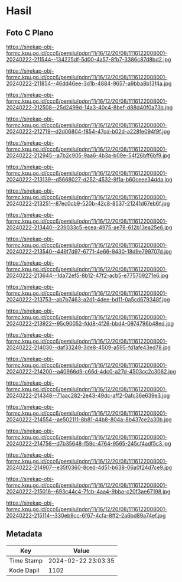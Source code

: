 # Hasil

## Foto C Plano

https://sirekap-obj-formc.kpu.go.id/ccc6/pemilu/pdpr/11/16/12/20/08/1116122008001-20240222-211544--134225df-5d00-4a57-8fb7-3386c87d8bd2.jpg

https://sirekap-obj-formc.kpu.go.id/ccc6/pemilu/pdpr/11/16/12/20/08/1116122008001-20240222-211854--46dd46ee-3d1b-4884-9657-a9bba8b13f4a.jpg

https://sirekap-obj-formc.kpu.go.id/ccc6/pemilu/pdpr/11/16/12/20/08/1116122008001-20240222-212508--25d2499d-14a3-40c4-8bef-d88d40f0a73b.jpg

https://sirekap-obj-formc.kpu.go.id/ccc6/pemilu/pdpr/11/16/12/20/08/1116122008001-20240222-212719--d2d06804-f854-47cd-b02d-a228fe094f9f.jpg

https://sirekap-obj-formc.kpu.go.id/ccc6/pemilu/pdpr/11/16/12/20/08/1116122008001-20240222-212945--a7b2c905-9aa6-4b3a-b09e-54f26bff6bf9.jpg

https://sirekap-obj-formc.kpu.go.id/ccc6/pemilu/pdpr/11/16/12/20/08/1116122008001-20240222-213139--d5668027-d252-4532-9f1a-b60ceee34dda.jpg

https://sirekap-obj-formc.kpu.go.id/ccc6/pemilu/pdpr/11/16/12/20/08/1116122008001-20240222-213251--87ec0cb9-520b-42c8-8537-21241d67eb6f.jpg

https://sirekap-obj-formc.kpu.go.id/ccc6/pemilu/pdpr/11/16/12/20/08/1116122008001-20240222-213440--239033c5-ecea-4975-ae78-612b13ea25e6.jpg

https://sirekap-obj-formc.kpu.go.id/ccc6/pemilu/pdpr/11/16/12/20/08/1116122008001-20240222-213540--449f7d97-6771-4e66-9430-18d9e799707d.jpg

https://sirekap-obj-formc.kpu.go.id/ccc6/pemilu/pdpr/11/16/12/20/08/1116122008001-20240222-213644--1da72ef5-8b12-47f2-acb5-e775709271e6.jpg

https://sirekap-obj-formc.kpu.go.id/ccc6/pemilu/pdpr/11/16/12/20/08/1116122008001-20240222-213753--ab7b7463-a2d1-4dee-bd11-0a5cd679348f.jpg

https://sirekap-obj-formc.kpu.go.id/ccc6/pemilu/pdpr/11/16/12/20/08/1116122008001-20240222-213922--95c90052-fdd8-4f26-bbd4-0974796b48ed.jpg

https://sirekap-obj-formc.kpu.go.id/ccc6/pemilu/pdpr/11/16/12/20/08/1116122008001-20240222-214030--daf33249-3de8-4509-a595-fd1afe43ed78.jpg

https://sirekap-obj-formc.kpu.go.id/ccc6/pemilu/pdpr/11/16/12/20/08/1116122008001-20240222-214200--a40966d9-c66d-4dc0-a27d-4503cc2c3062.jpg

https://sirekap-obj-formc.kpu.go.id/ccc6/pemilu/pdpr/11/16/12/20/08/1116122008001-20240222-214348--71aac282-2e43-49dc-aff2-0afc36e639e3.jpg

https://sirekap-obj-formc.kpu.go.id/ccc6/pemilu/pdpr/11/16/12/20/08/1116122008001-20240222-214554--ae502111-8b81-44b8-804a-8b437ce2a30b.jpg

https://sirekap-obj-formc.kpu.go.id/ccc6/pemilu/pdpr/11/16/12/20/08/1116122008001-20240222-214756--d7b35648-f59c-4764-9565-245cf4adf5c3.jpg

https://sirekap-obj-formc.kpu.go.id/ccc6/pemilu/pdpr/11/16/12/20/08/1116122008001-20240222-214907--e35f0360-8ced-4d51-b638-06a0f24d7ce9.jpg

https://sirekap-obj-formc.kpu.go.id/ccc6/pemilu/pdpr/11/16/12/20/08/1116122008001-20240222-215016--693c44c4-7fcb-4aa4-9bba-c20f3ae67198.jpg

https://sirekap-obj-formc.kpu.go.id/ccc6/pemilu/pdpr/11/16/12/20/08/1116122008001-20240222-215114--330eb9cc-6f67-4cfa-8ff2-2a6bd89a74ef.jpg


## Metadata

| Key        | Value               |
| ---------- | ------------------- |
| Time Stamp | 2024-02-22 23:03:35 |
| Kode Dapil | 1102                |



